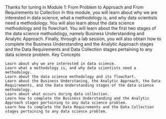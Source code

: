 Thanks for tuning in
Module 1: From Problem to Approach and From Requirements to Collection
In this module, you will learn about why we are interested in data science, what a methodology is, and why data scientists need a methodology. You will also learn about the data science methodology and its flowchart. You will learn about the first two stages of the data science methodology, namely Business Understanding and Analytic Approach. Finally, through a lab session, you will also obtain how to complete the Business Understanding and the Analytic Approach stages and the Data Requirements and Data Collection stages pertaining to any data science problem. 
Key Concepts

    Learn about why we are interested in data science.
    Learn what a methodology is, and why data scientists need a methodology.
    Learn about the data science methodology and its flowchart.
    Learn about the Business Understaning, the Analytic Approach, the Data Requirements, and the Data Understanding stages of the data science methodology.
    Learn about what occurs during data collection.
    Learn how to complete the Business Understanding and the Analytic Approach stages pertaining to any data science problem.
    Learn how to complete the Data Requirements and the Data Collection stages pertaining to any data science problem.
